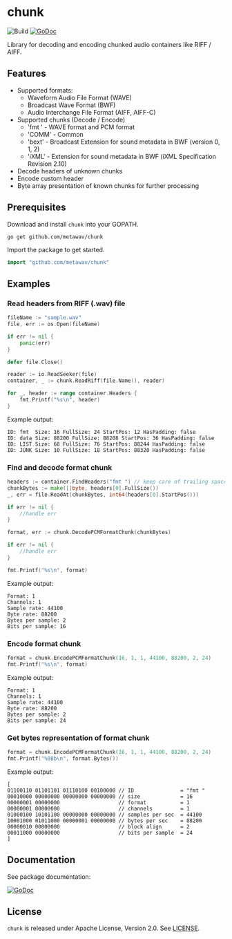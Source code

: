 # chunk 
![Build](https://github.com/metawav/chunk//actions/workflows/go_build_and_test.yml/badge.svg)
[![GoDoc](https://godoc.org/github.com/metawav/chunk?status.svg)](https://godoc.org/github.com/metawav/chunk)

Library for decoding and encoding chunked audio containers like RIFF / AIFF.

## Features
- Supported formats: 
  - Waveform Audio File Format (WAVE)
  - Broadcast Wave Format (BWF)
  - Audio Interchange File Format (AIFF, AIFF-C)
- Supported chunks (Decode / Encode)
  - 'fmt ' - WAVE format and PCM format
  - 'COMM' - Common
  - 'bext' - Broadcast Extension for sound metadata in BWF (version 0, 1, 2)
  - 'iXML' - Extension for sound metadata in BWF (iXML Specification Revision 2.10)
- Decode headers of unknown chunks
- Encode custom header
- Byte array presentation of known chunks for further processing

## Prerequisites
Download and install `chunk` into your GOPATH.
```
go get github.com/metawav/chunk
```
Import the package to get started.
```go
import "github.com/metawav/chunk"
```
## Examples
### Read headers from RIFF (.wav) file
```go
fileName := "sample.wav"
file, err := os.Open(fileName)

if err != nil {
    panic(err)
}

defer file.Close()

reader := io.ReadSeeker(file)
container, _ := chunk.ReadRiff(file.Name(), reader)

for _, header := range container.Headers {
    fmt.Printf("%s\n", header)
}
```
Example output:
```
ID: fmt  Size: 16 FullSize: 24 StartPos: 12 HasPadding: false
ID: data Size: 88200 FullSize: 88208 StartPos: 36 HasPadding: false
ID: LIST Size: 68 FullSize: 76 StartPos: 88244 HasPadding: false
ID: JUNK Size: 10 FullSize: 18 StartPos: 88320 HasPadding: false
```
### Find and decode format chunk
```go
headers := container.FindHeaders("fmt ") // keep care of trailing space :)
chunkBytes := make([]byte, headers[0].FullSize())
_, err = file.ReadAt(chunkBytes, int64(headers[0].StartPos()))

if err != nil {
    //handle err
}

format, err := chunk.DecodePCMFormatChunk(chunkBytes)

if err != nil {
    //handle err
}

fmt.Printf("%s\n", format)
```
Example output:
```
Format: 1
Channels: 1
Sample rate: 44100
Byte rate: 88200
Bytes per sample: 2
Bits per sample: 16
```
### Encode format chunk
```go
format = chunk.EncodePCMFormatChunk(16, 1, 1, 44100, 88200, 2, 24)
fmt.Printf("%s\n", format)
```
Example output:
```
Format: 1
Channels: 1
Sample rate: 44100
Byte rate: 88200
Bytes per sample: 2
Bits per sample: 24
```
### Get bytes representation of format chunk
```go
format = chunk.EncodePCMFormatChunk(16, 1, 1, 44100, 88200, 2, 24)
fmt.Printf("%08b\n", format.Bytes())
```
Example output:
```
[
01100110 01101101 01110100 00100000 // ID               = "fmt "
00010000 00000000 00000000 00000000 // size             = 16
00000001 00000000                   // format           = 1
00000001 00000000                   // channels         = 1
01000100 10101100 00000000 00000000 // samples per sec  = 44100
10001000 01011000 00000001 00000000 // bytes per sec    = 88200
00000010 00000000                   // block align      = 2
00011000 00000000                   // bits per sample  = 24
]
```
## Documentation
See package documentation:

[![GoDoc](https://godoc.org/github.com/metawav/chunk?status.svg)](https://godoc.org/github.com/metawav/chunk)

## License
`chunk` is released under Apache License, Version 2.0. See [LICENSE](LICENSE.txt).
